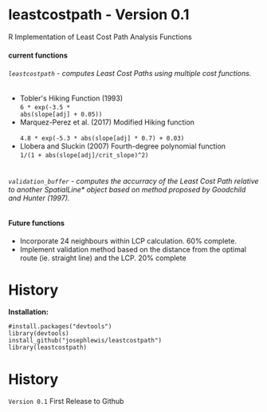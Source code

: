 # leastcostpath - Version 0.1

R Implementation of Least Cost Path Analysis Functions

#### current functions
###### <code>leastcostpath</code> - computes Least Cost Paths using multiple cost functions.</b>
 * Tobler's Hiking Function (1993)</b><br /> 
<code>6 * exp(-3.5 * abs(slope[adj] + 0.05))</code><br />
 * Marquez-Perez et al. (2017) Modified Hiking function<br />
<code> 4.8 * exp(-5.3 * abs(slope[adj] * 0.7) + 0.03)</code><br />
 * Llobera and Sluckin (2007) Fourth-degree polynomial function<br /> 
<code>1/(1 + abs(slope[adj]/crit_slope)^2)</code><br /><br />

###### <code>validation_buffer</code> - computes the accurracy of the Least Cost Path relative to another SpatialLine* object based on method proposed by Goodchild and Hunter (1997).

#### Future functions
* Incorporate 24 neighbours within LCP calculation. 60% complete.
* Implement validation method based on the distance from the optimal route (ie. straight line) and the LCP. 20% complete

# History

<b>Installation:</b>

<code>#install.packages("devtools")</code><br />
<code>library(devtools)</code><br />
<code>install_github("josephlewis/leastcostpath")</code><br />
<code>library(leastcostpath)</code>

# History

<code>Version 0.1</code> First Release to Github

